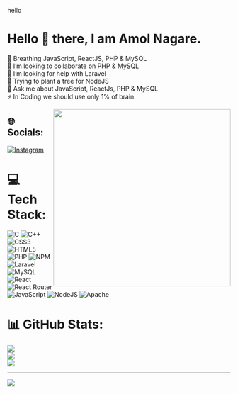 
<p>hello</p>



# Hello 👋 there, I am Amol Nagare.
🔭 Breathing JavaScript, ReactJS, PHP & MySQL<br>👯 I’m looking to collaborate on PHP & MySQL<br>🤝 I’m looking for help with Laravel<br>🌱 Trying to plant a tree for NodeJS<br>💬 Ask me about JavaScript, ReactJs, PHP & MySQL<br>⚡ In Coding we should use only 1% of brain.

<div><img src="https://cdn.dribbble.com/users/2131993/screenshots/4948736/thoughtworks-gif_dribbble.gif" width="400px" align="right"></div>

## 🌐 Socials:
[![Instagram](https://img.shields.io/badge/Instagram-%23E4405F.svg?logo=Instagram&logoColor=white)](https://instagram.com/amolnagare123) 

# 💻 Tech Stack:
![C](https://img.shields.io/badge/c-%2300599C.svg?style=for-the-badge&logo=c&logoColor=white) ![C++](https://img.shields.io/badge/c++-%2300599C.svg?style=for-the-badge&logo=c%2B%2B&logoColor=white) ![CSS3](https://img.shields.io/badge/css3-%231572B6.svg?style=for-the-badge&logo=css3&logoColor=white) ![HTML5](https://img.shields.io/badge/html5-%23E34F26.svg?style=for-the-badge&logo=html5&logoColor=white) ![PHP](https://img.shields.io/badge/php-%23777BB4.svg?style=for-the-badge&logo=php&logoColor=white) ![NPM](https://img.shields.io/badge/NPM-%23000000.svg?style=for-the-badge&logo=npm&logoColor=white) ![Laravel](https://img.shields.io/badge/laravel-%23FF2D20.svg?style=for-the-badge&logo=laravel&logoColor=white) ![MySQL](https://img.shields.io/badge/mysql-%2300f.svg?style=for-the-badge&logo=mysql&logoColor=white) ![React](https://img.shields.io/badge/react-%2320232a.svg?style=for-the-badge&logo=react&logoColor=%2361DAFB) ![React Router](https://img.shields.io/badge/React_Router-CA4245?style=for-the-badge&logo=react-router&logoColor=white) ![JavaScript](https://img.shields.io/badge/javascript-%23323330.svg?style=for-the-badge&logo=javascript&logoColor=%23F7DF1E) ![NodeJS](https://img.shields.io/badge/node.js-6DA55F?style=for-the-badge&logo=node.js&logoColor=white) ![Apache](https://img.shields.io/badge/apache-%23D42029.svg?style=for-the-badge&logo=apache&logoColor=white)
# 📊 GitHub Stats:
![](https://github-readme-stats.vercel.app/api?username=guthubamol1234&theme=dark&hide_border=false&include_all_commits=false&count_private=false)<br/>
![](https://github-readme-streak-stats.herokuapp.com/?user=guthubamol1234&theme=dark&hide_border=false)<br/>
![](https://github-readme-stats.vercel.app/api/top-langs/?username=guthubamol1234&theme=dark&hide_border=false&include_all_commits=false&count_private=false&layout=compact)

---
[![](https://visitcount.itsvg.in/api?id=guthubamol1234&icon=0&color=0)](https://visitcount.itsvg.in)

<!-- Proudly created with GPRM ( https://gprm.itsvg.in ) -->
